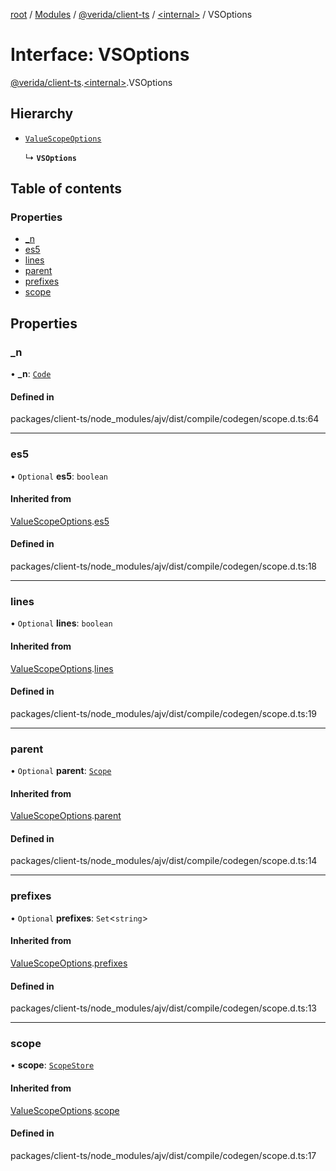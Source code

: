 [root](../README.md) / [Modules](../modules.md) / [@verida/client-ts](../modules/verida_client_ts.md) / [<internal\>](../modules/verida_client_ts._internal_.md) / VSOptions

# Interface: VSOptions

[@verida/client-ts](../modules/verida_client_ts.md).[<internal\>](../modules/verida_client_ts._internal_.md).VSOptions

## Hierarchy

- [`ValueScopeOptions`](verida_client_ts._internal_.ValueScopeOptions.md)

  ↳ **`VSOptions`**

## Table of contents

### Properties

- [\_n](verida_client_ts._internal_.VSOptions.md#_n)
- [es5](verida_client_ts._internal_.VSOptions.md#es5)
- [lines](verida_client_ts._internal_.VSOptions.md#lines)
- [parent](verida_client_ts._internal_.VSOptions.md#parent)
- [prefixes](verida_client_ts._internal_.VSOptions.md#prefixes)
- [scope](verida_client_ts._internal_.VSOptions.md#scope)

## Properties

### \_n

• **\_n**: [`Code`](../modules/verida_client_ts._internal_.md#code)

#### Defined in

packages/client-ts/node_modules/ajv/dist/compile/codegen/scope.d.ts:64

___

### es5

• `Optional` **es5**: `boolean`

#### Inherited from

[ValueScopeOptions](verida_client_ts._internal_.ValueScopeOptions.md).[es5](verida_client_ts._internal_.ValueScopeOptions.md#es5)

#### Defined in

packages/client-ts/node_modules/ajv/dist/compile/codegen/scope.d.ts:18

___

### lines

• `Optional` **lines**: `boolean`

#### Inherited from

[ValueScopeOptions](verida_client_ts._internal_.ValueScopeOptions.md).[lines](verida_client_ts._internal_.ValueScopeOptions.md#lines)

#### Defined in

packages/client-ts/node_modules/ajv/dist/compile/codegen/scope.d.ts:19

___

### parent

• `Optional` **parent**: [`Scope`](../classes/verida_client_ts._internal_.Scope.md)

#### Inherited from

[ValueScopeOptions](verida_client_ts._internal_.ValueScopeOptions.md).[parent](verida_client_ts._internal_.ValueScopeOptions.md#parent)

#### Defined in

packages/client-ts/node_modules/ajv/dist/compile/codegen/scope.d.ts:14

___

### prefixes

• `Optional` **prefixes**: `Set`<`string`\>

#### Inherited from

[ValueScopeOptions](verida_client_ts._internal_.ValueScopeOptions.md).[prefixes](verida_client_ts._internal_.ValueScopeOptions.md#prefixes)

#### Defined in

packages/client-ts/node_modules/ajv/dist/compile/codegen/scope.d.ts:13

___

### scope

• **scope**: [`ScopeStore`](../modules/verida_client_ts._internal_.md#scopestore)

#### Inherited from

[ValueScopeOptions](verida_client_ts._internal_.ValueScopeOptions.md).[scope](verida_client_ts._internal_.ValueScopeOptions.md#scope)

#### Defined in

packages/client-ts/node_modules/ajv/dist/compile/codegen/scope.d.ts:17
